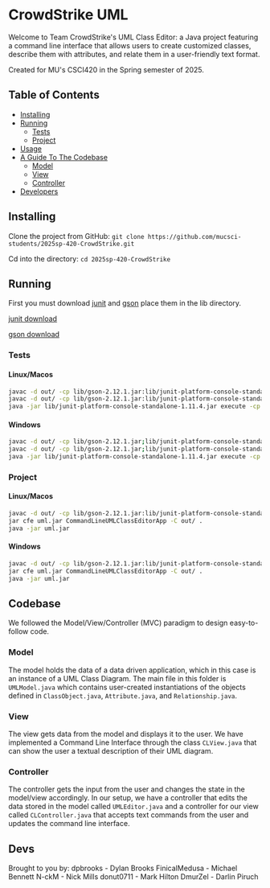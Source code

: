 # CrowdStrike UML
Welcome to Team CrowdStrike's UML Class Editor: a Java project featuring a command line interface that allows users to create customized classes, describe them with attributes, and relate them in a user-friendly text format. 

Created for MU's CSCI420 in the Spring semester of 2025.

## Table of Contents
- [Installing](#installing)
- [Running](#running)
  - [Tests](#tests)
  - [Project](#project)
- [Usage](#usage)
- [A Guide To The Codebase](#codebase)
  - [Model](#model)
  - [View](#view)
  - [Controller](#controller)
- [Developers](#devs)


## Installing
Clone the project from GitHub: `git clone https://github.com/mucsci-students/2025sp-420-CrowdStrike.git`

Cd into the directory: `cd 2025sp-420-CrowdStrike`

## Running
First you must download [junit](https://repo1.maven.org/maven2/org/junit/platform/junit-platform-console-standalone/1.11.4/junit-platform-console-standalone-1.11.4.jar) and [gson](https://repo1.maven.org/maven2/com/google/code/gson/gson/2.12.1/gson-2.12.1.jar) place them in the lib directory.

[junit download](https://repo1.maven.org/maven2/org/junit/platform/junit-platform-console-standalone/1.11.4/junit-platform-console-standalone-1.11.4.jar)

[gson download](https://repo1.maven.org/maven2/com/google/code/gson/gson/2.12.1/gson-2.12.1.jar)
### Tests
#### Linux/Macos
```sh
javac -d out/ -cp lib/gson-2.12.1.jar:lib/junit-platform-console-standalone-1.11.4.jar src/*.java
javac -d out/ -cp lib/gson-2.12.1.jar:lib/junit-platform-console-standalone-1.11.4.jar:out test/*.java
java -jar lib/junit-platform-console-standalone-1.11.4.jar execute -cp out:lib/*.jar --scan-class-path
```

#### Windows
```sh
javac -d out/ -cp lib/gson-2.12.1.jar;lib/junit-platform-console-standalone-1.11.4.jar src/*.java
javac -d out/ -cp lib/gson-2.12.1.jar;lib/junit-platform-console-standalone-1.11.4.jar;out test/*.java
java -jar lib/junit-platform-console-standalone-1.11.4.jar execute -cp out;lib/*.jar --scan-class-path
```

### Project
#### Linux/Macos
```sh
javac -d out/ -cp lib/gson-2.12.1.jar:lib/junit-platform-console-standalone-1.11.4.jar src/*.java
jar cfe uml.jar CommandLineUMLClassEditorApp -C out/ .
java -jar uml.jar
```

#### Windows
```sh
javac -d out/ -cp lib/gson-2.12.1.jar:lib/junit-platform-console-standalone-1.11.4.jar src/*.java
jar cfe uml.jar CommandLineUMLClassEditorApp -C out/ .
java -jar uml.jar
```

## Codebase
We followed the Model/View/Controller (MVC) paradigm to design easy-to-follow code.

### Model
The model holds the data of a data driven application, which in this case is an instance of a UML Class Diagram.
The main file in this folder is `UMLModel.java` which contains user-created instantiations of the objects defined in `ClassObject.java`, `Attribute.java`, and `Relationship.java`.

### View
The view gets data from the model and displays it to the user. We have implemented a Command Line Interface through the class `CLView.java` that can show the user a textual description of their UML diagram.

### Controller
The controller gets the input from the user and changes the state in the model/view accordingly. In our setup, we have a controller that edits the data stored in the model called `UMLEditor.java` and a controller for our view called `CLController.java` that accepts text commands from the user and updates the command line interface.

## Devs
Brought to you by:
dpbrooks - Dylan Brooks
FinicalMedusa - Michael Bennett
N-ckM - Nick Mills
donut0711 - Mark Hilton
DmurZel - Darlin Piruch
